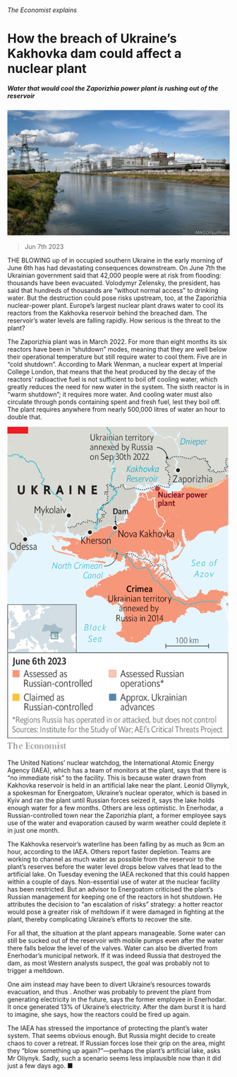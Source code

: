 ###### The Economist explains

# How the breach of Ukraine’s Kakhovka dam could affect a nuclear plant 

##### Water that would cool the Zaporizhia power plant is rushing out of the reservoir 

![image](images/20230610_BLP503.jpg) 

> Jun 7th 2023 

THE BLOWING up of  in occupied southern Ukraine in the early morning of June 6th has had devastating consequences downstream. On June 7th the Ukrainian government said that 42,000 people were at risk from flooding: thousands have been evacuated. Volodymyr Zelensky, the president, has said that hundreds of thousands are “without normal access” to drinking water. But the destruction could pose risks upstream, too, at the Zaporizhia nuclear-power plant. Europe’s largest nuclear plant draws water to cool its reactors from the Kakhovka reservoir behind the breached dam. The reservoir’s water levels are falling rapidly. How serious is the threat to the plant?

The Zaporizhia plant was  in March 2022. For more than eight months its six reactors have been in “shutdown” modes, meaning that they are well below their operational temperature but still require water to cool them. Five are in “cold shutdown”. According to Mark Wenman, a nuclear expert at Imperial College London, that means that the heat produced by the decay of the reactors’ radioactive fuel is not sufficient to boil off cooling water, which greatly reduces the need for new water in the system. The sixth reactor is in “warm shutdown”; it requires more water. And cooling water must also circulate through ponds containing spent and fresh fuel, lest they boil off. The plant requires anywhere from nearly 500,000 litres of water an hour to double that.

![image](images/20230610_EPM990.png) 


The United Nations’ nuclear watchdog, the International Atomic Energy Agency (IAEA), which has a team of monitors at the plant, says that there is “no immediate risk” to the facility. This is because water drawn from Kakhovka reservoir is held in an artificial lake near the plant. Leonid Oliynyk, a spokesman for Energoatom, Ukraine’s nuclear operator, which is based in Kyiv and ran the plant until Russian forces seized it, says the lake holds enough water for a few months. Others are less optimistic. In Enerhodar, a Russian-controlled town near the Zaporizhia plant, a former employee says use of the water and evaporation caused by warm weather could deplete it in just one month.

The Kakhovka reservoir’s waterline has been falling by as much as 9cm an hour, according to the IAEA. Others report faster depletion. Teams are working to channel as much water as possible from the reservoir to the plant’s reserves before the water level drops below valves that lead to the artificial lake. On Tuesday evening the IAEA reckoned that this could happen within a couple of days. Non-essential use of water at the nuclear facility has been restricted. But an advisor to Energoatom criticised the plant’s Russian management for keeping one of the reactors in hot shutdown. He attributes the decision to “an escalation of risks” strategy: a hotter reactor would pose a greater risk of meltdown if it were damaged in fighting at the plant, thereby complicating Ukraine’s efforts to recover the site.

For all that, the situation at the plant appears manageable. Some water can still be sucked out of the reservoir with mobile pumps even after the water there falls below the level of the valves. Water can also be diverted from Enerhodar’s municipal network. If it was indeed Russia that destroyed the dam, as most Western analysts suspect, the goal was probably not to trigger a meltdown.

One aim instead may have been to divert Ukraine’s resources towards evacuation, and thus . Another was probably to prevent the plant from generating electricity in the future, says the former employee in Enerhodar. It once generated 13% of Ukraine’s electricity. After the dam burst it is hard to imagine, she says, how the reactors could be fired up again. 

The IAEA has stressed the importance of protecting the plant’s water system. That seems obvious enough. But Russia might decide to create chaos to cover a retreat. If Russian forces lose their grip on the area, might they “blow something up again?”—perhaps the plant’s artificial lake, asks Mr Oliynyk. Sadly, such a scenario seems less implausible now than it did just a few days ago. ■

